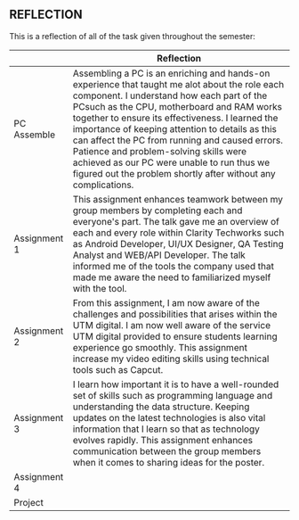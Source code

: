 ## REFLECTION

This is a reflection of all of the task given throughout the semester:

|                |Reflection                         |
|----------------|-------------------------------|
|PC Assemble     |Assembling a PC is an enriching and hands-on experience that taught me alot about the role each component. I understand how each part of the PCsuch as the CPU, motherboard and RAM works together to ensure its effectiveness. I learned the importance of keeping attention to details as this can affect the PC from running and caused errors. Patience and problem-solving skills were achieved as our PC were unable to run thus we figured out the problem shortly after without any complications.            |
|Assignment 1    |This assignment enhances teamwork between my group members by completing each and everyone's part. The talk gave me an overview of each and every role within Clarity Techworks such as Android Developer, UI/UX Designer, QA Testing Analyst and WEB/API Developer. The talk informed me of the tools the company used that made me aware the need to familiarized myself with the tool.          |
|Assignment 2    |From this assignment, I am now aware of the challenges and possibilities that arises within the UTM digital. I am now well aware of the service UTM digital provided to ensure students learning experience go smoothly. This assignment increase my video editing skills using technical tools such as Capcut.|
|Assignment 3    |I learn how important it is to have a well-rounded set of skills such as programming language and understanding the data structure. Keeping updates on the latest technologies is also vital information that I learn so that as technology evolves rapidly. This assignment enhances communication between the group members when it comes to sharing ideas for the poster.          |
|Assignment 4    |
|Project         |
